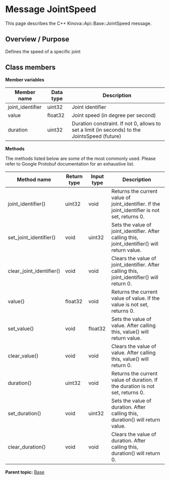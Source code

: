 # Message JointSpeed

This page describes the C++ Kinova::Api::Base::JointSpeed message.

## Overview / Purpose

Defines the speed of a specific joint

## Class members

 **Member variables** 

|Member name|Data type|Description|
|-----------|---------|-----------|
|joint\_identifier|uint32|Joint identifier|
|value|float32|Joint speed \(in degree per second\)|
|duration|uint32|Duration constraint. If not 0, allows to set a limit \(in seconds\) to the JointsSpeed \(future\)|

 **Methods** 

The methods listed below are some of the most commonly used. Please refer to Google Protobuf documentation for an exhaustive list.

|Method name|Return type|Input type|Description|
|-----------|-----------|----------|-----------|
|joint\_identifier\(\)|uint32|void|Returns the current value of joint\_identifier. If the joint\_identifier is not set, returns 0.|
|set\_joint\_identifier\(\)|void|uint32|Sets the value of joint\_identifier. After calling this, joint\_identifier\(\) will return value.|
|clear\_joint\_identifier\(\)|void|void|Clears the value of joint\_identifier. After calling this, joint\_identifier\(\) will return 0.|
|value\(\)|float32|void|Returns the current value of value. If the value is not set, returns 0.|
|set\_value\(\)|void|float32|Sets the value of value. After calling this, value\(\) will return value.|
|clear\_value\(\)|void|void|Clears the value of value. After calling this, value\(\) will return 0.|
|duration\(\)|uint32|void|Returns the current value of duration. If the duration is not set, returns 0.|
|set\_duration\(\)|void|uint32|Sets the value of duration. After calling this, duration\(\) will return value.|
|clear\_duration\(\)|void|void|Clears the value of duration. After calling this, duration\(\) will return 0.|

**Parent topic:** [Base](../references/summary_Base.md)

